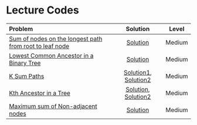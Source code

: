 # Lecture Codes

|  Problem  |  Solution  |  Level  |
|:----------|:----------:|:-------:|
|  [Sum of nodes on the longest path from root to leaf node](https://www.geeksforgeeks.org/problems/sum-of-the-longest-bloodline-of-a-tree/1)  |  [Solution]()  |  Medium  |
|  [Lowest Common Ancestor in a Binary Tree](https://www.geeksforgeeks.org/problems/lowest-common-ancestor-in-a-binary-tree/1)  |  [Solution]()  |  Medium  |
|  [K Sum Paths](https://www.geeksforgeeks.org/problems/k-sum-paths/1)  |  [Solution1](), [Solution2]()  |  Medium  |
|  [Kth Ancestor in a Tree](https://www.geeksforgeeks.org/problems/kth-ancestor-in-a-tree/1)  |  [Solution](), [Solution2]()  |  Medium  |
|  [Maximum sum of Non-adjacent nodes](https://www.geeksforgeeks.org/problems/maximum-sum-of-non-adjacent-nodes/1)  |  [Solution]()  |  Medium  |